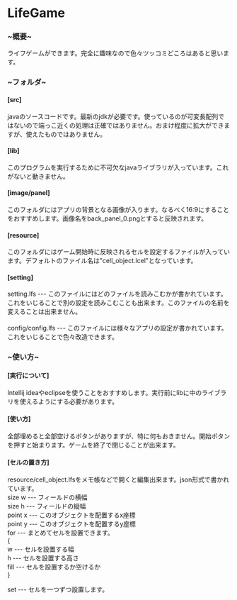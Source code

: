 # LifeGame
<h3>~概要~</h3>
ライフゲームができます。完全に趣味なので色々ツッコミどころはあると思います。
<h3>~フォルダ~</h3>
<h4>[src]</h4>
javaのソースコードです。最新のjdkが必要です。使っているのが可変長配列ではないので端っこ近くの処理は正確ではありません。おまけ程度に拡大ができますが、使えたものではありません。
<h4>[lib]</h4>
このプログラムを実行するために不可欠なjavaライブラリが入っています。これがないと動きません。
<h4>[image/panel]</h4>
このフォルダにはアプリの背景となる画像が入ります。なるべく16:9にすることをおすすめします。画像名をback_panel_0.pngとすると反映されます。
<h4>[resource]</h4>
このフォルダにはゲーム開始時に反映されるセルを設定するファイルが入っています。デフォルトのファイル名は"cell_object.lcel"となっています。
<h4>[setting]</h4>
setting.lfs --- このファイルにはどのファイルを読みこむかが書かれています。これをいじることで別の設定を読みこむことも出来ます。このファイルの名前を変えることは出来ません。<br><br>
config/config.lfs --- このファイルには様々なアプリの設定が書かれています。これをいじることで色々改造できます。
<h3>~使い方~</h3>
<h4>[実行について]</h4>
Intellij ideaやeclipseを使うことをおすすめします。実行前にlibに中のライブラリを使えるようにする必要があります。
<h4>[使い方]</h4>
全部埋めると全部空けるボタンがありますが、特に何もおきません。開始ボタンを押すと始まります。ゲームを終了で閉じることが出来ます。
<h4>[セルの置き方]</h4>
resource/cell_object.lfsをメモ帳などで開くと編集出来ます。json形式で書かれています。<br>
size w --- フィールドの横幅<br>
size h --- フィールドの縦幅<br>
point x --- このオブジェクトを配置するx座標<br>
point y --- このオブジェクトを配置するy座標<br>
for --- まとめてセルを設置できます。<br>
{<br>
w --- セルを設置する幅<br>
h --- セルを設置する高さ<br>
fill --- セルを設置するか空けるか<br>
}<br>

set --- セルを一つずつ設置します。
